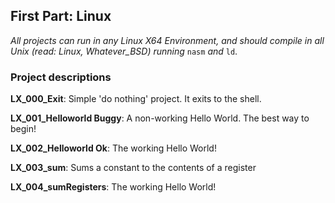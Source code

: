 ## First Part: Linux
*All projects can run in any Linux X64 Environment, and should compile in all Unix (read: Linux, Whatever_BSD) running* `nasm` *and* `ld`.
### Project descriptions
**LX_000_Exit**: Simple 'do nothing' project. It exits to the shell.

**LX_001_Helloworld Buggy**: A non-working Hello World. The best way to begin!

**LX_002_Helloworld Ok**: The working Hello World!

**LX_003_sum**: Sums a constant to the contents of a register

**LX_004_sumRegisters**: The working Hello World!

